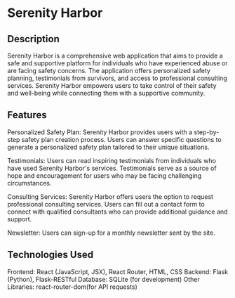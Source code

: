 # Serenity Harbor
## Description
Serenity Harbor is a comprehensive web application that aims to provide a safe and supportive platform for individuals who have experienced abuse or are facing safety concerns. The application offers personalized safety planning, testimonials from survivors, and access to professional consulting services. Serenity Harbor empowers users to take control of their safety and well-being while connecting them with a supportive community.

## Features
Personalized Safety Plan: Serenity Harbor provides users with a step-by-step safety plan creation process. Users can answer specific questions to generate a personalized safety plan tailored to their unique situations.

Testimonials: Users can read inspiring testimonials from individuals who have used Serenity Harbor's services. Testimonials serve as a source of hope and encouragement for users who may be facing challenging circumstances.

Consulting Services: Serenity Harbor offers users the option to request professional consulting services. Users can fill out a contact form to connect with qualified consultants who can provide additional guidance and support.

Newsletter: Users can sign-up for a monthly newsletter sent by the site.

## Technologies Used
Frontend: React (JavaScript, JSX), React Router, HTML, CSS
Backend: Flask (Python), Flask-RESTful
Database: SQLite (for development)
Other Libraries: react-router-dom(for API requests)

